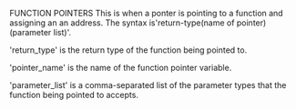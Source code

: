 FUNCTION POINTERS
This is when a ponter is pointing to a function and assigning an an address.
The syntax is'return-type(name of pointer)(parameter list)'.

'return_type' is the return type of the function being pointed to.

'pointer_name' is the name of the function pointer variable.

'parameter_list' is a comma-separated list of the parameter types that the function being pointed to accepts.

